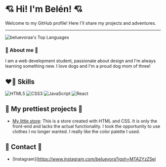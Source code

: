 # 💘 Hi! I'm Belén! 💘

Welcome to my GitHub profile! Here I'll share my projects and adventures.

---
![beluevoraa's Top Languages](https://github-readme-stats.vercel.app/api/top-langs/?username=beluevoraa&theme=bear&show_icons=true&hide_border=true&layout=compact)
### 💌 About me 💌

I am a web development student, passionate about design and I'm always learning something new. I love dogs and I'm a proud dog mom of three! 

## ❤️‍🔥 Skills

![HTML5](https://img.shields.io/badge/-HTML5-E34F26?logo=html5&logoColor=white&style=flat-square)
![CSS3](https://img.shields.io/badge/-CSS3-1572B6?logo=css3&logoColor=white&style=flat-square)
![JavaScript](https://img.shields.io/badge/-JavaScript-F7DF1E?logo=javascript&logoColor=black&style=flat-square)
![React](https://img.shields.io/badge/-React-61DAFB?logo=react&logoColor=black&style=flat-square)

## 💖 My prettiest projects 💖

- [My little store](https://beluevoraa.github.io/tiendita/): This is a store created with HTML and CSS. It is only the front-end and lacks the actual functionality.
I took the opportunity to use clothes I no longer wanted. I really like the color palette I used.

## 🌷 Contact 🌷

- [Instagram](https://www.instagram.com/beluevora?igsh=MTA2YzZ5ej
